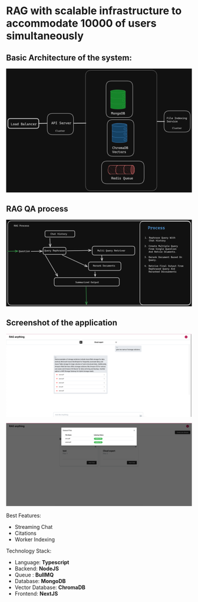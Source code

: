 # RAG with scalable infrastructure to accommodate 10000 of users simultaneously


## Basic Architecture of the system:

![Architecture](/images/Architecture.png)

## RAG QA process

![QA](/images/QA.png)



## Screenshot of the application

![Platformimage](/images/platform1.png)

![PlatformImage2](/images/platform2.png)


Best Features:

- Streaming Chat
- Citations
- Worker Indexing

Technology Stack:

- Language: **Typescript**
- Backend: **NodeJS**
- Queue : **BullMQ**
- Database: **MongoDB**
- Vector Database: **ChromaDB**
- Frontend: **NextJS**
